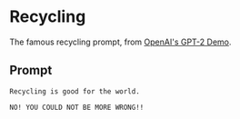# Recycling

The famous recycling prompt, from [OpenAI's GPT-2 Demo](https://openai.com/blog/better-language-models/#sample8).

## Prompt

```
Recycling is good for the world.

NO! YOU COULD NOT BE MORE WRONG!!
```
